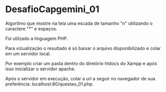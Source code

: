 # DesafioCapgemini_01

Algoritmo que mostre na tela uma escada de tamanho "n" utilizando o caractere "*" e espaços.

Foi utilzado a linguagem PHP.

Para vizualização o resultado é só baixar o arquivo disponibilizado e colar em um servidor local. 

Por exemplo criar um pasta dentro do diretório htdocs do Xampp e após isso inicializar o servidor apache.

Após o servidor em execução, colar a url a seguir no navegador de sua preferência: localhost:80/questao_01.php.
